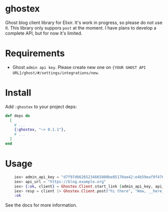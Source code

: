 # ghostex
Ghost blog client library for Elixir.
It's work in progress, so please do not use it.
This library only suppors `post` at the moment.
I have plans to develop a complete API, but for now it's limited.


# Requirements
- Ghost `admin api key`. Please create new one on `{YOUR GHOST API URL}/ghost/#/settings/integrations/new`.

# Install
Add `:ghostex` to your project deps:
```elixir
def deps do
  [
    # ...
    {:ghostex, "~> 0.1.1"},
    # ...
  ]
end
```

# Usage
```elixir
    iex> admin_api_key = "d7f97d66265234665800be85170ae42:e4b59eaf9f4767e56f96753e0e6c91929dcb0284c2b101059bce954fd"
    iex> api_url = "https://blog.example.org"
    iex> {:ok, client} = Ghostex.Client.start_link [admin_api_key, api_url]
    iex> resp = client |> Ghostex.Client.post("hi there", "Wow, __here__", ["test", "api"])
    :ok
```
See the docs for more information.


